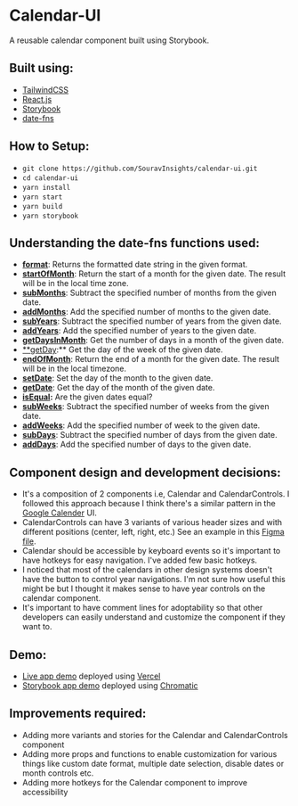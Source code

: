 # Calendar-UI
A reusable calendar component built using Storybook. 

## Built using:
- [TailwindCSS](https://tailwindcss.com/)
- [React.js](https://reactjs.org/)
- [Storybook](https://storybook.js.org/)
- [date-fns](https://date-fns.org/)

## How to Setup:
- `git clone https://github.com/SouravInsights/calendar-ui.git`
- `cd calendar-ui`
- `yarn install`
- `yarn start`
- `yarn build`
- `yarn storybook`

## Understanding the date-fns functions used:
- [**format**](https://date-fns.org/v2.16.1/docs/format): Returns the formatted date string in the given format.
- [**startOfMonth**](https://date-fns.org/v2.16.1/docs/startOfMonth): Return the start of a month for the given date. The result will be in the local time zone.
- [**subMonths**](https://date-fns.org/v2.16.1/docs/subMonths): Subtract the specified number of months from the given date.
- [**addMonths**](https://date-fns.org/v2.16.1/docs/addMonths): Add the specified number of months to the given date.
- [**subYears**](https://date-fns.org/v2.16.1/docs/subYears): Subtract the specified number of years from the given date.
- [**addYears**](https://date-fns.org/v2.16.1/docs/addYears): Add the specified number of years to the given date.
- **[getDaysInMonth](https://date-fns.org/v2.16.1/docs/getDaysInMonth)**: Get the number of days in a month of the given date.
- [**getDay](https://date-fns.org/v2.16.1/docs/getDay):** Get the day of the week of the given date.
- **[endOfMonth](https://date-fns.org/v2.16.1/docs/endOfMonth)**: Return the end of a month for the given date. The result will be in the local timezone.
- **[setDate](https://date-fns.org/v2.16.1/docs/setDate)**: Set the day of the month to the given date.
- **[getDate](https://date-fns.org/v2.16.1/docs/getDate)**: Get the day of the month of the given date.
- **[isEqual](https://date-fns.org/v2.16.1/docs/isEqual):** Are the given dates equal?
- [**subWeeks**](https://date-fns.org/v2.16.1/docs/subWeeks): Subtract the specified number of weeks from the given date.
- **[addWeeks](https://date-fns.org/v2.16.1/docs/addWeeks)**: Add the specified number of week to the given date.
- **[subDays](https://date-fns.org/v2.16.1/docs/subDays)**: Subtract the specified number of days from the given date.
- **[addDays](https://date-fns.org/v2.16.1/docs/addDays)**: Add the specified number of days to the given date.

## Component design and development decisions:
- It's a composition of 2 components i.e, Calendar and CalendarControls. I followed this approach because I think there's a similar pattern in the [Google Calender](https://calendar.google.com/) UI.
- CalendarControls can have 3 variants of various header sizes and with different positions (center, left, right, etc.) See an example in this [Figma file](https://www.figma.com/file/QbMQxGK904AVFulLFqhvbm/CalendarUI?node-id=0%3A1).
- Calendar should be accessible by keyboard events so it's important to have hotkeys for easy navigation. I've added few basic hotkeys.
- I noticed that most of the calendars in other design systems doesn't have the button to control year navigations. I'm not sure how useful this might be but I thought it makes sense to have year controls on the calendar component.
- It's important to have comment lines for adoptability so that other developers can easily understand and customize the component if they want to.

## Demo:
- [Live app demo](http://calendar-ui.vercel.app/) deployed using [Vercel](https://vercel.com/)
- [Storybook app demo](https://5fc4f579119b1f00210ebbf2-haemxtnvnv.chromatic.com/) deployed using [Chromatic](https://www.chromatic.com/)

## Improvements required:
- Adding more variants and stories for the Calendar and CalendarControls component
- Adding more props and functions to enable customization for various things like custom date format, multiple date selection, disable dates or month controls etc.
- Adding more hotkeys for the Calendar component to improve accessibility

